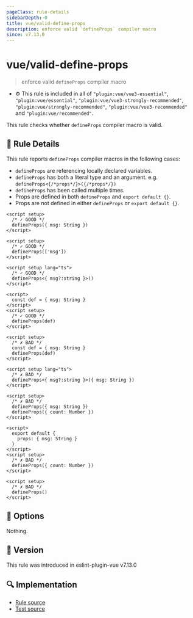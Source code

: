 ```yaml
---
pageClass: rule-details
sidebarDepth: 0
title: vue/valid-define-props
description: enforce valid `defineProps` compiler macro
since: v7.13.0
---
```

# vue/valid-define-props

> enforce valid `defineProps` compiler macro

- :gear: This rule is included in all of `"plugin:vue/vue3-essential"`, `"plugin:vue/essential"`, `"plugin:vue/vue3-strongly-recommended"`, `"plugin:vue/strongly-recommended"`, `"plugin:vue/vue3-recommended"` and `"plugin:vue/recommended"`.

This rule checks whether `defineProps` compiler macro is valid.

## :book: Rule Details

This rule reports `defineProps` compiler macros in the following cases:

- `defineProps` are referencing locally declared variables.
- `defineProps` has both a literal type and an argument. e.g. `defineProps<{/*props*/}>({/*props*/})`
- `defineProps` has been called multiple times.
- Props are defined in both `defineProps` and `export default {}`.
- Props are not defined in either `defineProps` or `export default {}`.

<eslint-code-block :rules="{'vue/valid-define-props': ['error']}">

```vue
<script setup>
  /* ✓ GOOD */
  defineProps({ msg: String })
</script>
```

</eslint-code-block>

<eslint-code-block :rules="{'vue/valid-define-props': ['error']}">

```vue
<script setup>
  /* ✓ GOOD */
  defineProps(['msg'])
</script>
```

</eslint-code-block>

```vue
<script setup lang="ts">
  /* ✓ GOOD */
  defineProps<{ msg?:string }>()
</script>
```

<eslint-code-block :rules="{'vue/valid-define-props': ['error']}">

```vue
<script>
  const def = { msg: String }
</script>
<script setup>
  /* ✓ GOOD */
  defineProps(def)
</script>
```

</eslint-code-block>

<eslint-code-block :rules="{'vue/valid-define-props': ['error']}">

```vue
<script setup>
  /* ✗ BAD */
  const def = { msg: String }
  defineProps(def)
</script>
```

</eslint-code-block>

```vue
<script setup lang="ts">
  /* ✗ BAD */
  defineProps<{ msg?:string }>({ msg: String })
</script>
```

<eslint-code-block :rules="{'vue/valid-define-props': ['error']}">

```vue
<script setup>
  /* ✗ BAD */
  defineProps({ msg: String })
  defineProps({ count: Number })
</script>
```

</eslint-code-block>

<eslint-code-block :rules="{'vue/valid-define-props': ['error']}">

```vue
<script>
  export default {
    props: { msg: String }
  }
</script>
<script setup>
  /* ✗ BAD */
  defineProps({ count: Number })
</script>
```

</eslint-code-block>

<eslint-code-block :rules="{'vue/valid-define-props': ['error']}">

```vue
<script setup>
  /* ✗ BAD */
  defineProps()
</script>
```

</eslint-code-block>

## :wrench: Options

Nothing.

## :rocket: Version

This rule was introduced in eslint-plugin-vue v7.13.0

## :mag: Implementation

- [Rule source](https://github.com/vuejs/eslint-plugin-vue/blob/master/lib/rules/valid-define-props.js)
- [Test source](https://github.com/vuejs/eslint-plugin-vue/blob/master/tests/lib/rules/valid-define-props.js)
